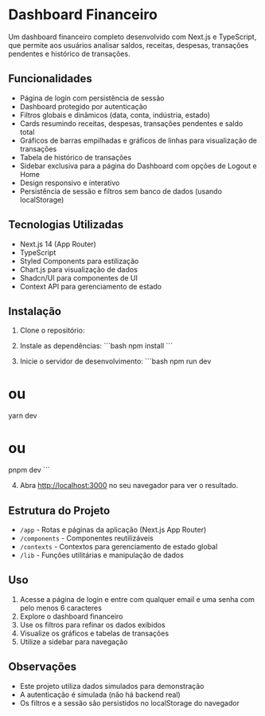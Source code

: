 # Dashboard Financeiro

Um dashboard financeiro completo desenvolvido com Next.js e TypeScript, que permite aos usuários analisar saldos, receitas, despesas, transações pendentes e histórico de transações.

## Funcionalidades

- Página de login com persistência de sessão
- Dashboard protegido por autenticação
- Filtros globais e dinâmicos (data, conta, indústria, estado)
- Cards resumindo receitas, despesas, transações pendentes e saldo total
- Gráficos de barras empilhadas e gráficos de linhas para visualização de transações
- Tabela de histórico de transações
- Sidebar exclusiva para a página do Dashboard com opções de Logout e Home
- Design responsivo e interativo
- Persistência de sessão e filtros sem banco de dados (usando localStorage)

## Tecnologias Utilizadas

- Next.js 14 (App Router)
- TypeScript
- Styled Components para estilização
- Chart.js para visualização de dados
- Shadcn/UI para componentes de UI
- Context API para gerenciamento de estado

## Instalação

1. Clone o repositório:

2. Instale as dependências:
   \`\`\`bash
   npm install
   \`\`\`

3. Inicie o servidor de desenvolvimento:
   \`\`\`bash
   npm run dev

# ou

yarn dev

# ou

pnpm dev
\`\`\`

4. Abra [http://localhost:3000](http://localhost:3000) no seu navegador para ver o resultado.

## Estrutura do Projeto

- `/app` - Rotas e páginas da aplicação (Next.js App Router)
- `/components` - Componentes reutilizáveis
- `/contexts` - Contextos para gerenciamento de estado global
- `/lib` - Funções utilitárias e manipulação de dados

## Uso

1. Acesse a página de login e entre com qualquer email e uma senha com pelo menos 6 caracteres
2. Explore o dashboard financeiro
3. Use os filtros para refinar os dados exibidos
4. Visualize os gráficos e tabelas de transações
5. Utilize a sidebar para navegação

## Observações

- Este projeto utiliza dados simulados para demonstração
- A autenticação é simulada (não há backend real)
- Os filtros e a sessão são persistidos no localStorage do navegador
